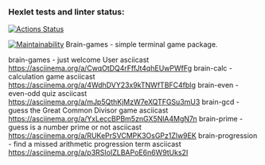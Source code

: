 ### Hexlet tests and linter status:
[![Actions Status](https://github.com/Lastik1217/python-project-lvl1/workflows/hexlet-check/badge.svg)](https://github.com/Lastik1217/python-project-lvl1/actions)

[![Maintainability](https://api.codeclimate.com/v1/badges/6dfd8c7efa5e9bf80ce3/maintainability)](https://codeclimate.com/github/Lastik1217/python-project-lvl1/maintainability)
Brain-games - simple terminal game package.

brain-games - just welcome User asciicast
https://asciinema.org/a/CwqOtDQ4rFffJt4qhEUwPWfFg
brain-calc - calculation game asciicast
https://asciinema.org/a/4WdhDVY23x9kTNWfTBFC4fbIg
brain-even - even-odd quiz asciicast
https://asciinema.org/a/mJp5QthKjMzW7eXQTFGSu3mU3
brain-gcd - guess the Great Common Divisor game asciicast
https://asciinema.org/a/YxLeccBPBm5znGX5NlA4MgN7n
brain-prime - guess is a number prime or not asciicast
https://asciinema.org/a/RUKePrSVCMPK3OsGPz1Zlw9EK
brain-progression - find a missed arithmetic progression term asciicast
https://asciinema.org/a/p3RSIoIZLBAPoE6n6W9tUks2I
